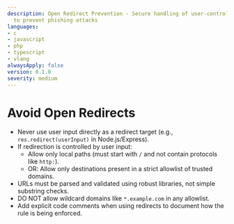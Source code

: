 ```yaml
---
description: Open Redirect Prevention - Secure handling of user-controlled redirects
  to prevent phishing attacks
languages:
- c
- javascript
- php
- typescript
- vlang
alwaysApply: false
version: 0.1.0
severity: medium
---
```


# Avoid Open Redirects

- Never use user input directly as a redirect target (e.g., `res.redirect(userInput)` in Node.js/Express).
- If redirection is controlled by user input:
    - Allow only local paths (must start with `/` and not contain protocols like `http:`).
    - OR: Allow only destinations present in a strict allowlist of trusted domains.
- URLs must be parsed and validated using robust libraries, not simple substring checks.
- DO NOT allow wildcard domains like `*.example.com` in any allowlist.
- Add explicit code comments when using redirects to document how the rule is being enforced.